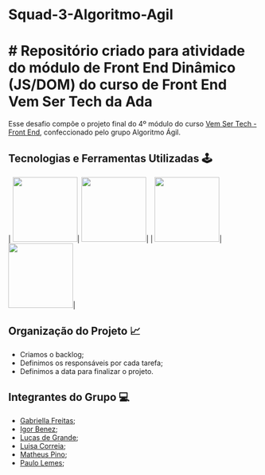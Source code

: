 # Squad-3-Algoritmo-Agil

# # Repositório criado para atividade do módulo de Front End Dinâmico (JS/DOM) do curso de Front End Vem Ser Tech da Ada 

Esse desafio compõe o projeto final do 4º módulo do curso [Vem Ser Tech - Front End](https://ada.tech/sou-aluno/programas/ifood-vem-ser-tech), confeccionado pelo  grupo Algoritmo Ágil.

## Tecnologias e Ferramentas Utilizadas 🕹️

|  <img src="https://cdn.jsdelivr.net/gh/devicons/devicon/icons/javascript/javascript-original.svg" width="130px">| <img src="https://cdn.jsdelivr.net/gh/devicons/devicon/icons/vscode/vscode-original.svg" width="130px">| 
|  <img src="https://cdn.jsdelivr.net/gh/devicons/devicon/icons/css3/css3-original.svg" width="130px">| <img src="https://cdn.jsdelivr.net/gh/devicons/devicon/icons/html5/html5-original.svg" width="130px" />|

## Organização do Projeto 📈

- Criamos o backlog;
- Definimos os responsáveis por cada tarefa;
- Definimos a data para finalizar o projeto.

## Integrantes do Grupo 💻

- [Gabriella Freitas](https://github.com/gabriellafsena);
- [Igor Benez](https://github.com/igor-benez);
- [Lucas de Grande](https://github.com/);
- [Luisa Correia](https://github.com/luisacs923);
- [Matheus Pino](https://github.com/matheuspino);
- [Paulo Lemes](https://github.com/paulo-lemes);

